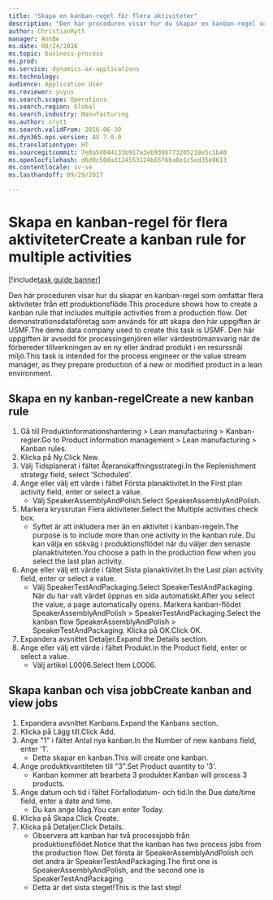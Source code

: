 ```yaml
--- 
title: "Skapa en kanban-regel för flera aktiviteter"
description: "Den här proceduren visar hur du skapar en kanban-regel som omfattar flera aktiviteter från ett produktionsflöde."
author: ChristianRytt
manager: AnnBe
ms.date: 08/24/2016
ms.topic: business-process
ms.prod: 
ms.service: dynamics-ax-applications
ms.technology: 
audience: Application User
ms.reviewer: yuyus
ms.search.scope: Operations
ms.search.region: Global
ms.search.industry: Manufacturing
ms.author: crytt
ms.search.validFrom: 2016-06-30
ms.dyn365.ops.version: AX 7.0.0
ms.translationtype: HT
ms.sourcegitcommit: 7e0a5d044133b917a3eb9386773205218e5c1b40
ms.openlocfilehash: d6d0c50da3124553124b65f6ba0e1c5ed35e8613
ms.contentlocale: sv-se
ms.lasthandoff: 09/29/2017

---
```

# <a name="create-a-kanban-rule-for-multiple-activities"></a><span data-ttu-id="21eaf-103">Skapa en kanban-regel för flera aktiviteter</span><span class="sxs-lookup"><span data-stu-id="21eaf-103">Create a kanban rule for multiple activities</span></span>

[!include[task guide banner](../../includes/task-guide-banner.md)]

<span data-ttu-id="21eaf-104">Den här proceduren visar hur du skapar en kanban-regel som omfattar flera aktiviteter från ett produktionsflöde.</span><span class="sxs-lookup"><span data-stu-id="21eaf-104">This procedure shows how to create a kanban rule that includes multiple activities from a production flow.</span></span> <span data-ttu-id="21eaf-105">Det demonstrationsdataföretag som används för att skapa den här uppgiften är USMF.</span><span class="sxs-lookup"><span data-stu-id="21eaf-105">The demo data company used to create this task is USMF.</span></span> <span data-ttu-id="21eaf-106">Den här uppgiften är avsedd för processingenjören eller värdeströmansvarig när de förbereder tillverkningen av en ny eller ändrad produkt i en resurssnål miljö.</span><span class="sxs-lookup"><span data-stu-id="21eaf-106">This task is intended for the process engineer or the value stream manager, as they prepare production of a new or modified product in a lean environment.</span></span>


## <a name="create-a-new-kanban-rule"></a><span data-ttu-id="21eaf-107">Skapa en ny kanban-regel</span><span class="sxs-lookup"><span data-stu-id="21eaf-107">Create a new kanban rule</span></span>
1. <span data-ttu-id="21eaf-108">Gå till Produktinformationshantering > Lean manufacturing > Kanban-regler.</span><span class="sxs-lookup"><span data-stu-id="21eaf-108">Go to Product information management > Lean manufacturing > Kanban rules.</span></span>
2. <span data-ttu-id="21eaf-109">Klicka på Ny.</span><span class="sxs-lookup"><span data-stu-id="21eaf-109">Click New.</span></span>
3. <span data-ttu-id="21eaf-110">Välj Tidsplanerat i fältet Återanskaffningsstrategi.</span><span class="sxs-lookup"><span data-stu-id="21eaf-110">In the Replenishment strategy field, select 'Scheduled'.</span></span>
4. <span data-ttu-id="21eaf-111">Ange eller välj ett värde i fältet Första planaktivitet.</span><span class="sxs-lookup"><span data-stu-id="21eaf-111">In the First plan activity field, enter or select a value.</span></span>
    * <span data-ttu-id="21eaf-112">Välj SpeakerAssemblyAndPolish.</span><span class="sxs-lookup"><span data-stu-id="21eaf-112">Select SpeakerAssemblyAndPolish.</span></span>  
5. <span data-ttu-id="21eaf-113">Markera kryssrutan Flera aktiviteter.</span><span class="sxs-lookup"><span data-stu-id="21eaf-113">Select the Multiple activities check box.</span></span>
    * <span data-ttu-id="21eaf-114">Syftet är att inkludera mer än en aktivitet i kanban-regeln.</span><span class="sxs-lookup"><span data-stu-id="21eaf-114">The purpose is to include more than one activity in the kanban rule.</span></span> <span data-ttu-id="21eaf-115">Du kan välja en sökväg i produktionsflödet när du väljer den senaste planaktiviteten.</span><span class="sxs-lookup"><span data-stu-id="21eaf-115">You choose a path in the production flow when you select the last plan activity.</span></span>  
6. <span data-ttu-id="21eaf-116">Ange eller välj ett värde i fältet Sista planaktivitet.</span><span class="sxs-lookup"><span data-stu-id="21eaf-116">In the Last plan activity field, enter or select a value.</span></span>
    * <span data-ttu-id="21eaf-117">Välj SpeakerTestAndPackaging.</span><span class="sxs-lookup"><span data-stu-id="21eaf-117">Select SpeakerTestAndPackaging.</span></span> <span data-ttu-id="21eaf-118">När du har valt värdet öppnas en sida automatiskt.</span><span class="sxs-lookup"><span data-stu-id="21eaf-118">After you select the value, a page automatically opens.</span></span> <span data-ttu-id="21eaf-119">Markera kanban-flödet SpeakerAssemblyAndPolish > SpeakerTestAndPackaging.</span><span class="sxs-lookup"><span data-stu-id="21eaf-119">Select the kanban flow SpeakerAssemblyAndPolish > SpeakerTestAndPackaging.</span></span> <span data-ttu-id="21eaf-120">Klicka på OK.</span><span class="sxs-lookup"><span data-stu-id="21eaf-120">Click OK.</span></span>  
7. <span data-ttu-id="21eaf-121">Expandera avsnittet Detaljer.</span><span class="sxs-lookup"><span data-stu-id="21eaf-121">Expand the Details section.</span></span>
8. <span data-ttu-id="21eaf-122">Ange eller välj ett värde i fältet Produkt.</span><span class="sxs-lookup"><span data-stu-id="21eaf-122">In the Product field, enter or select a value.</span></span>
    * <span data-ttu-id="21eaf-123">Välj artikel L0006.</span><span class="sxs-lookup"><span data-stu-id="21eaf-123">Select Item L0006.</span></span>  

## <a name="create-kanban-and-view-jobs"></a><span data-ttu-id="21eaf-124">Skapa kanban och visa jobb</span><span class="sxs-lookup"><span data-stu-id="21eaf-124">Create kanban and view jobs</span></span>
1. <span data-ttu-id="21eaf-125">Expandera avsnittet Kanbans.</span><span class="sxs-lookup"><span data-stu-id="21eaf-125">Expand the Kanbans section.</span></span>
2. <span data-ttu-id="21eaf-126">Klicka på Lägg till.</span><span class="sxs-lookup"><span data-stu-id="21eaf-126">Click Add.</span></span>
3. <span data-ttu-id="21eaf-127">Ange "1" i fältet Antal nya kanban.</span><span class="sxs-lookup"><span data-stu-id="21eaf-127">In the Number of new kanbans field, enter '1'.</span></span>
    * <span data-ttu-id="21eaf-128">Detta skapar en kanban.</span><span class="sxs-lookup"><span data-stu-id="21eaf-128">This will create one kanban.</span></span>  
4. <span data-ttu-id="21eaf-129">Ange produktkvantiteten till "3".</span><span class="sxs-lookup"><span data-stu-id="21eaf-129">Set Product quantity to '3'.</span></span>
    * <span data-ttu-id="21eaf-130">Kanban kommer att bearbeta 3 produkter.</span><span class="sxs-lookup"><span data-stu-id="21eaf-130">Kanban will process 3 products.</span></span>  
5. <span data-ttu-id="21eaf-131">Ange datum och tid i fältet Förfallodatum- och tid.</span><span class="sxs-lookup"><span data-stu-id="21eaf-131">In the Due date/time field, enter a date and time.</span></span>
    * <span data-ttu-id="21eaf-132">Du kan ange Idag.</span><span class="sxs-lookup"><span data-stu-id="21eaf-132">You can enter Today.</span></span>  
6. <span data-ttu-id="21eaf-133">Klicka på Skapa.</span><span class="sxs-lookup"><span data-stu-id="21eaf-133">Click Create.</span></span>
7. <span data-ttu-id="21eaf-134">Klicka på Detaljer.</span><span class="sxs-lookup"><span data-stu-id="21eaf-134">Click Details.</span></span>
    * <span data-ttu-id="21eaf-135">Observera att kanban har två processjobb från produktionsflödet.</span><span class="sxs-lookup"><span data-stu-id="21eaf-135">Notice that the kanban has two process jobs from the production flow.</span></span> <span data-ttu-id="21eaf-136">Det första är SpeakerAssemblyAndPolish och det andra är SpeakerTestAndPackaging.</span><span class="sxs-lookup"><span data-stu-id="21eaf-136">The first one is SpeakerAssemblyAndPolish, and the second one is SpeakerTestAndPackaging.</span></span>  
    * <span data-ttu-id="21eaf-137">Detta är det sista steget!</span><span class="sxs-lookup"><span data-stu-id="21eaf-137">This is the last step!</span></span>  


